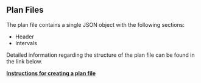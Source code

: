 ## Plan Files

The plan file contains a single JSON object with the following sections: 

- Header
- Intervals

Detailed information regarding the structure of the plan file can be found in the link below.

**<a href="https://cloud-api.wahooligan.com/docs/plan-json-format.pdf" target="_blank">Instructions for creating a plan file</a>**
